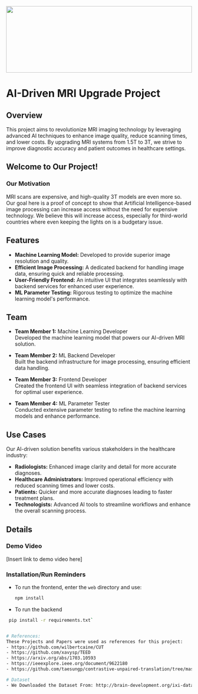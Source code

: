 <img src="https://external-content.duckduckgo.com/iu/?u=https%3A%2F%2Fimg.freepik.com%2Fpremium-photo%2Fabstract-human-brain-banner-generative-ai-illustration_145713-3075.jpg&f=1&nofb=1&ipt=d4a9b08cdf5acc91ef2caf0e89c483691c4ae23fe1dd090eb46fcb4368a89b17&ipo=images" width="100%" height="180" />

# AI-Driven MRI Upgrade Project

## Overview

This project aims to revolutionize MRI imaging technology by leveraging advanced AI techniques to enhance image quality, reduce scanning times, and lower costs. By upgrading MRI systems from 1.5T to 3T, we strive to improve diagnostic accuracy and patient outcomes in healthcare settings.

## Welcome to Our Project!

### Our Motivation
MRI scans are expensive, and high-quality 3T models are even more so. Our goal here is a proof of concept to show that Artificial Intelligence-based image processing can increase access without the need for expensive technology. We believe this will increase access, especially for third-world countries where even keeping the lights on is a budgetary issue.

## Features

- **Machine Learning Model:** Developed to provide superior image resolution and quality.
- **Efficient Image Processing:** A dedicated backend for handling image data, ensuring quick and reliable processing.
- **User-Friendly Frontend:** An intuitive UI that integrates seamlessly with backend services for enhanced user experience.
- **ML Parameter Testing:** Rigorous testing to optimize the machine learning model's performance.

## Team

- **Team Member 1:** Machine Learning Developer  
  Developed the machine learning model that powers our AI-driven MRI solution.

- **Team Member 2:** ML Backend Developer  
  Built the backend infrastructure for image processing, ensuring efficient data handling.

- **Team Member 3:** Frontend Developer  
  Created the frontend UI with seamless integration of backend services for optimal user experience.

- **Team Member 4:** ML Parameter Tester  
  Conducted extensive parameter testing to refine the machine learning models and enhance performance.

## Use Cases

Our AI-driven solution benefits various stakeholders in the healthcare industry:

- **Radiologists:** Enhanced image clarity and detail for more accurate diagnoses.
- **Healthcare Administrators:** Improved operational efficiency with reduced scanning times and lower costs.
- **Patients:** Quicker and more accurate diagnoses leading to faster treatment plans.
- **Technologists:** Advanced AI tools to streamline workflows and enhance the overall scanning process.

## Details

### Demo Video
[Insert link to demo video here]

### Installation/Run Reminders
- To run the frontend, enter the `web` directory and use:
  ```bash
  npm install
- To run the backend
 ```bash
  pip install -r requirements.txt`


# References:
These Projects and Papers were used as references for this project:
- https://github.com/wilbertcaine/CUT
- https://github.com/xavysp/TEED
- https://arxiv.org/abs/1703.10593
- https://ieeexplore.ieee.org/document/9622180
- https://github.com/taesungp/contrastive-unpaired-translation/tree/master

# Dataset
- We Downloaded the Dataset From: http://brain-development.org/ixi-dataset/
